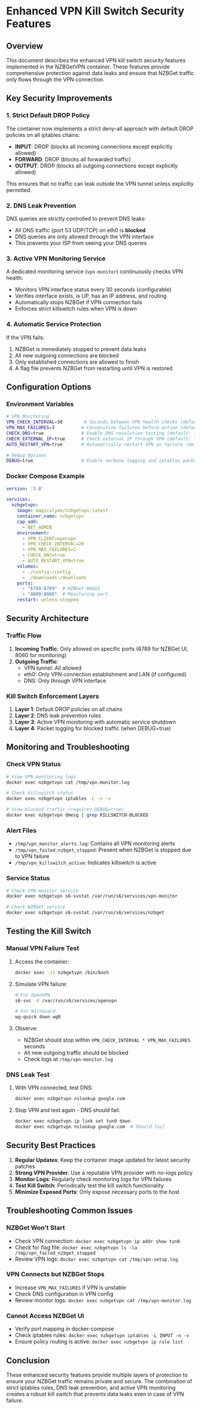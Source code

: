 # Enhanced VPN Kill Switch Security Features

## Overview

This document describes the enhanced VPN kill switch security features implemented in the NZBGetVPN container. These features provide comprehensive protection against data leaks and ensure that NZBGet traffic only flows through the VPN connection.

## Key Security Improvements

### 1. Strict Default DROP Policy

The container now implements a strict deny-all approach with default DROP policies on all iptables chains:

- **INPUT**: DROP (blocks all incoming connections except explicitly allowed)
- **FORWARD**: DROP (blocks all forwarded traffic)
- **OUTPUT**: DROP (blocks all outgoing connections except explicitly allowed)

This ensures that no traffic can leak outside the VPN tunnel unless explicitly permitted.

### 2. DNS Leak Prevention

DNS queries are strictly controlled to prevent DNS leaks:

- All DNS traffic (port 53 UDP/TCP) on eth0 is **blocked**
- DNS queries are only allowed through the VPN interface
- This prevents your ISP from seeing your DNS queries

### 3. Active VPN Monitoring Service

A dedicated monitoring service (`vpn-monitor`) continuously checks VPN health:

- Monitors VPN interface status every 30 seconds (configurable)
- Verifies interface exists, is UP, has an IP address, and routing
- Automatically stops NZBGet if VPN connection fails
- Enforces strict killswitch rules when VPN is down

### 4. Automatic Service Protection

If the VPN fails:

1. NZBGet is immediately stopped to prevent data leaks
2. All new outgoing connections are blocked
3. Only established connections are allowed to finish
4. A flag file prevents NZBGet from restarting until VPN is restored

## Configuration Options

### Environment Variables

```bash
# VPN Monitoring
VPN_CHECK_INTERVAL=30        # Seconds between VPN health checks (default: 30)
VPN_MAX_FAILURES=3          # Consecutive failures before action (default: 3)
CHECK_DNS=true              # Enable DNS resolution testing (default: false)
CHECK_EXTERNAL_IP=true      # Check external IP through VPN (default: false)
AUTO_RESTART_VPN=true       # Automatically restart VPN on failure (default: false)

# Debug Options
DEBUG=true                  # Enable verbose logging and iptables packet logging
```

### Docker Compose Example

```yaml
version: '3.8'

services:
  nzbgetvpn:
    image: magicalyak/nzbgetvpn:latest
    container_name: nzbgetvpn
    cap_add:
      - NET_ADMIN
    environment:
      - VPN_CLIENT=openvpn
      - VPN_CHECK_INTERVAL=20
      - VPN_MAX_FAILURES=2
      - CHECK_DNS=true
      - AUTO_RESTART_VPN=true
    volumes:
      - ./config:/config
      - ./downloads:/downloads
    ports:
      - "6789:6789"  # NZBGet WebUI
      - "8080:8080"  # Monitoring port
    restart: unless-stopped
```

## Security Architecture

### Traffic Flow

1. **Incoming Traffic**: Only allowed on specific ports (6789 for NZBGet UI, 8080 for monitoring)
2. **Outgoing Traffic**:
   - VPN tunnel: All allowed
   - eth0: Only VPN connection establishment and LAN (if configured)
   - DNS: Only through VPN interface

### Kill Switch Enforcement Layers

1. **Layer 1**: Default DROP policies on all chains
2. **Layer 2**: DNS leak prevention rules
3. **Layer 3**: Active VPN monitoring with automatic service shutdown
4. **Layer 4**: Packet logging for blocked traffic (when DEBUG=true)

## Monitoring and Troubleshooting

### Check VPN Status

```bash
# View VPN monitoring logs
docker exec nzbgetvpn cat /tmp/vpn-monitor.log

# Check killswitch status
docker exec nzbgetvpn iptables -L -n -v

# View blocked traffic (requires DEBUG=true)
docker exec nzbgetvpn dmesg | grep KILLSWITCH-BLOCKED
```

### Alert Files

- `/tmp/vpn_monitor_alerts.log`: Contains all VPN monitoring alerts
- `/tmp/vpn_failed_nzbget_stopped`: Present when NZBGet is stopped due to VPN failure
- `/tmp/vpn_killswitch_active`: Indicates killswitch is active

### Service Status

```bash
# Check VPN monitor service
docker exec nzbgetvpn s6-svstat /var/run/s6/services/vpn-monitor

# Check NZBGet service
docker exec nzbgetvpn s6-svstat /var/run/s6/services/nzbget
```

## Testing the Kill Switch

### Manual VPN Failure Test

1. Access the container:
   ```bash
   docker exec -it nzbgetvpn /bin/bash
   ```

2. Simulate VPN failure:
   ```bash
   # For OpenVPN
   s6-svc -d /var/run/s6/services/openvpn

   # For WireGuard
   wg-quick down wg0
   ```

3. Observe:
   - NZBGet should stop within `VPN_CHECK_INTERVAL * VPN_MAX_FAILURES` seconds
   - All new outgoing traffic should be blocked
   - Check logs at `/tmp/vpn-monitor.log`

### DNS Leak Test

1. With VPN connected, test DNS:
   ```bash
   docker exec nzbgetvpn nslookup google.com
   ```

2. Stop VPN and test again - DNS should fail:
   ```bash
   docker exec nzbgetvpn ip link set tun0 down
   docker exec nzbgetvpn nslookup google.com  # Should fail
   ```

## Security Best Practices

1. **Regular Updates**: Keep the container image updated for latest security patches
2. **Strong VPN Provider**: Use a reputable VPN provider with no-logs policy
3. **Monitor Logs**: Regularly check monitoring logs for VPN failures
4. **Test Kill Switch**: Periodically test the kill switch functionality
5. **Minimize Exposed Ports**: Only expose necessary ports to the host

## Troubleshooting Common Issues

### NZBGet Won't Start

- Check VPN connection: `docker exec nzbgetvpn ip addr show tun0`
- Check for flag file: `docker exec nzbgetvpn ls -la /tmp/vpn_failed_nzbget_stopped`
- Review VPN logs: `docker exec nzbgetvpn cat /tmp/vpn-setup.log`

### VPN Connects but NZBGet Stops

- Increase `VPN_MAX_FAILURES` if VPN is unstable
- Check DNS configuration in VPN config
- Review monitor logs: `docker exec nzbgetvpn cat /tmp/vpn-monitor.log`

### Cannot Access NZBGet UI

- Verify port mapping in docker-compose
- Check iptables rules: `docker exec nzbgetvpn iptables -L INPUT -n -v`
- Ensure policy routing is active: `docker exec nzbgetvpn ip rule list`

## Conclusion

These enhanced security features provide multiple layers of protection to ensure your NZBGet traffic remains private and secure. The combination of strict iptables rules, DNS leak prevention, and active VPN monitoring creates a robust kill switch that prevents data leaks even in case of VPN failure.